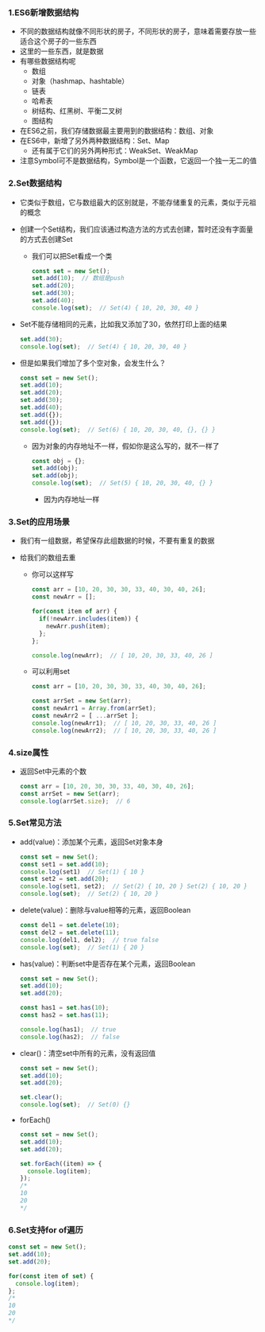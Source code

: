 ### 1.ES6新增数据结构

- 不同的数据结构就像不同形状的房子，不同形状的房子，意味着需要存放一些适合这个房子的一些东西
- 这里的一些东西，就是数据
- 有哪些数据结构呢
  - 数组
  - 对象（hashmap、hashtable）
  - 链表
  - 哈希表
  - 树结构、红黑树、平衡二叉树
  - 图结构
- 在ES6之前，我们存储数据最主要用到的数据结构：数组、对象
- 在ES6中，新增了另外两种数据结构：Set、Map
  - 还有属于它们的另外两种形式：WeakSet、WeakMap
- 注意Symbol可不是数据结构，Symbol是一个函数，它返回一个独一无二的值

### 2.Set数据结构

- 它类似于数组，它与数组最大的区别就是，不能存储重复的元素，类似于元祖的概念

- 创建一个Set结构，我们应该通过构造方法的方式去创建，暂时还没有字面量的方式去创建Set

  - 我们可以把Set看成一个类

    ```js
    const set = new Set();
    set.add(10);  // 数组是push
    set.add(20);
    set.add(30);
    set.add(40);
    console.log(set);  // Set(4) { 10, 20, 30, 40 }
    ```

- Set不能存储相同的元素，比如我又添加了30，依然打印上面的结果

  ```js
  set.add(30);
  console.log(set);  // Set(4) { 10, 20, 30, 40 }
  ```

- 但是如果我们增加了多个空对象，会发生什么？

  ```js
  const set = new Set();
  set.add(10);
  set.add(20);
  set.add(30);
  set.add(40);
  set.add({});
  set.add({});
  console.log(set);  // Set(6) { 10, 20, 30, 40, {}, {} }
  ```

  - 因为对象的内存地址不一样，假如你是这么写的，就不一样了

    ```js
    const obj = {};
    set.add(obj);
    set.add(obj);
    console.log(set);  // Set(5) { 10, 20, 30, 40, {} }
    ```

    - 因为内存地址一样

### 3.Set的应用场景

- 我们有一组数据，希望保存此组数据的时候，不要有重复的数据

- 给我们的数组去重

  - 你可以这样写

    ```js
    const arr = [10, 20, 30, 30, 33, 40, 30, 40, 26];
    const newArr = [];
    
    for(const item of arr) {
      if(!newArr.includes(item)) {
        newArr.push(item);
      };
    };
    
    console.log(newArr);  // [ 10, 20, 30, 33, 40, 26 ]
    ```

  - 可以利用set

    ```js
    const arr = [10, 20, 30, 30, 33, 40, 30, 40, 26];
    
    const arrSet = new Set(arr);
    const newArr1 = Array.from(arrSet);
    const newArr2 = [ ...arrSet ];
    console.log(newArr1);  // [ 10, 20, 30, 33, 40, 26 ]
    console.log(newArr2);  // [ 10, 20, 30, 33, 40, 26 ]
    ```

### 4.size属性

- 返回Set中元素的个数

  ```js
  const arr = [10, 20, 30, 30, 33, 40, 30, 40, 26];
  const arrSet = new Set(arr);
  console.log(arrSet.size);  // 6
  ```

### 5.Set常见方法

- add(value)：添加某个元素，返回Set对象本身

  ```js
  const set = new Set();
  const set1 = set.add(10);
  console.log(set1)  // Set(1) { 10 }
  const set2 = set.add(20);
  console.log(set1, set2);  // Set(2) { 10, 20 } Set(2) { 10, 20 }
  console.log(set);  // Set(2) { 10, 20 }
  ```

- delete(value)：删除与value相等的元素，返回Boolean

  ```js
  const del1 = set.delete(10);
  const del2 = set.delete(11);
  console.log(del1, del2);  // true false
  console.log(set);  // Set(1) { 20 }
  ```

- has(value)：判断set中是否存在某个元素，返回Boolean

  ```js
  const set = new Set();
  set.add(10);
  set.add(20);
  
  const has1 = set.has(10);
  const has2 = set.has(11);
  
  console.log(has1);  // true
  console.log(has2);  // false
  ```

- clear()：清空set中所有的元素，没有返回值

  ```js
  const set = new Set();
  set.add(10);
  set.add(20);
  
  set.clear();
  console.log(set);  // Set(0) {}
  ```

- forEach()

  ```js
  const set = new Set();
  set.add(10);
  set.add(20);
  
  set.forEach((item) => {
    console.log(item);
  });
  /*
  10
  20
  */
  ```

### 6.Set支持for of遍历

```js
const set = new Set();
set.add(10);
set.add(20);

for(const item of set) {
  console.log(item);
};
/*
10
20
*/
```

